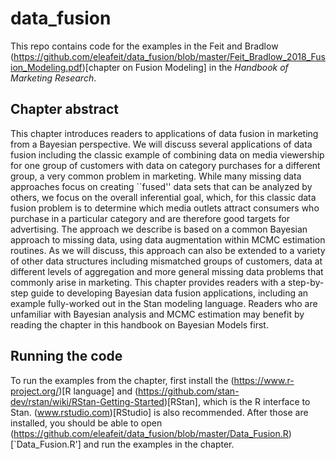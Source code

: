 # data_fusion

This repo contains code for the examples in the Feit and Bradlow (https://github.com/eleafeit/data_fusion/blob/master/Feit_Bradlow_2018_Fusion_Modeling.pdf)[chapter on Fusion Modeling] in the *Handbook of Marketing Research*. 

## Chapter abstract
This chapter introduces readers to applications of data fusion in marketing from a Bayesian perspective.  We will discuss several applications of data fusion including the classic example of combining data on media viewership for one group of customers with data on category purchases for a different group, a very common problem in marketing. While many missing data approaches focus on creating ``fused'' data sets that can be analyzed by others, we focus on the overall inferential goal, which, for this classic data fusion problem is to determine which media outlets attract consumers who purchase in a particular category and are therefore good targets for advertising. The approach we describe is based on a common Bayesian approach to missing data, using data augmentation within MCMC estimation routines.  As we will discuss, this approach can also be extended to a variety of other data structures including mismatched groups of customers, data at different levels of aggregation and more general missing data problems that commonly arise in marketing. This chapter provides readers with a step-by-step guide to developing Bayesian data fusion applications, including an example fully-worked out in the Stan modeling language.  Readers who are unfamiliar with Bayesian analysis and MCMC estimation may benefit by reading the chapter in this handbook on Bayesian Models first.


## Running the code
To run the examples from the chapter, first install the (https://www.r-project.org/)[R language] and (https://github.com/stan-dev/rstan/wiki/RStan-Getting-Started)[RStan], which is the R interface to Stan. (www.rstudio.com)[RStudio] is also recommended. After those are installed, you should be able to open (https://github.com/eleafeit/data_fusion/blob/master/Data_Fusion.R)[`Data_Fusion.R'] and run the examples in the chapter. 
